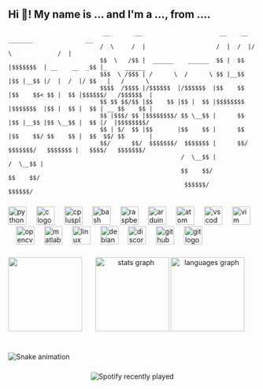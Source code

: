 <h2 align="left">Hi 👋! My name is ... and I'm a ..., from ....</h2>


                               __       __                      __    __  _______               __               
                              /  \     /  |                    /  |  /  |/       \             /  |              
                              $$  \   /$$ |  ______    ______  $$ |  $$ |$$$$$$$  | __    __  _$$ |_     ______  
                              $$$  \ /$$$ | /      \  /      \ $$ |__$$ |$$ |__$$ |/  |  /  |/ $$   |   /      \ 
                              $$$$  /$$$$ |/$$$$$$  |/$$$$$$  |$$    $$ |$$    $$< $$ |  $$ |$$$$$$/   /$$$$$$  |
                              $$ $$ $$/$$ |$$    $$ |$$ |  $$ |$$$$$$$$ |$$$$$$$  |$$ |  $$ |  $$ | __ $$    $$ |
                              $$ |$$$/ $$ |$$$$$$$$/ $$ \__$$ |      $$ |$$ |__$$ |$$ \__$$ |  $$ |/  |$$$$$$$$/ 
                              $$ | $/  $$ |$$       |$$    $$ |      $$ |$$    $$/ $$    $$ |  $$  $$/ $$       |
                              $$/      $$/  $$$$$$$/  $$$$$$$ |      $$/ $$$$$$$/   $$$$$$$ |   $$$$/   $$$$$$$/ 
                                                     /  \__$$ |                    /  \__$$ |                    
                                                     $$    $$/                     $$    $$/                     
                                                      $$$$$$/                       $$$$$$/                      


###

<div align="left">
  <img src="https://cdn.simpleicons.org/python/3776AB" height="37" alt="python logo"  />
  <img width="12" />
  <img src="https://cdn.simpleicons.org/c/A8B9CC" height="37" alt="c logo"  />
  <img width="12" />
  <img src="https://cdn.simpleicons.org/c++/00599C" height="37" alt="cplusplus logo"  />
  <img width="12" />
  <img src="https://skillicons.dev/icons?i=bash" height="37" alt="bash logo"  />
  <img width="12" />
  <img src="https://cdn.simpleicons.org/raspberrypi/A22846" height="37" alt="raspberrypi logo"  />
  <img width="12" />
  <img src="https://cdn.simpleicons.org/arduino/00979D" height="37" alt="arduino logo"  />
  <img width="12" />
  <img src="https://cdn.jsdelivr.net/gh/devicons/devicon/icons/atom/atom-original.svg" height="37" alt="atom logo"  />
  <img width="12" />
  <img src="https://cdn.simpleicons.org/visualstudiocode/007ACC" height="37" alt="vscode logo"  />
  <img width="12" />
  <img src="https://cdn.simpleicons.org/vim/019733" height="37" alt="vim logo"  />
  <img width="12" />
  <img src="https://cdn.jsdelivr.net/gh/devicons/devicon/icons/opencv/opencv-original.svg" height="37" alt="opencv logo"  />
  <img width="12" />
  <img src="https://cdn.jsdelivr.net/gh/devicons/devicon/icons/matlab/matlab-original.svg" height="37" alt="matlab logo"  />
  <img width="12" />
  <img src="https://cdn.simpleicons.org/linux/FCC624" height="37" alt="linux logo"  />
  <img width="12" />
  <img src="https://cdn.simpleicons.org/debian/A81D33" height="37" alt="debian logo"  />
  <img width="12" />
  <img src="https://skillicons.dev/icons?i=discord" height="37" alt="discord logo"  />
  <img width="12" />
  <img src="https://skillicons.dev/icons?i=github" height="37" alt="github logo"  />
  <img width="12" />
  <img src="https://cdn.simpleicons.org/git/F05032" height="37" alt="git logo"  />
</div>

###

<img align="left" height="150" src="https://media2.giphy.com/media/v1.Y2lkPTc5MGI3NjExeTVrZzJpcDhqMHNiOTUzZ2V3d3Nra29hMW85cjczZHJ1aGh0YXY5eCZlcD12MV9pbnRlcm5hbF9naWZfYnlfaWQmY3Q9Zw/JKsDwwPfXJkyUeUc8V/giphy.webp"  />

###

<div align="center">
  <img src="https://github-readme-stats.vercel.app/api?username=Meg4Byte&hide_title=false&hide_rank=false&show_icons=true&include_all_commits=true&count_private=true&disable_animations=false&theme=dracula&locale=en&hide_border=false" height="150" alt="stats graph"  />
  <img src="https://github-readme-stats.vercel.app/api/top-langs?username=Meg4Byte&locale=en&hide_title=false&layout=compact&card_width=320&langs_count=5&theme=codeSTACKr&hide_border=false" height="150" alt="languages graph"  />
</div>

###

<br clear="both">

<img src="https://raw.githubusercontent.com/Meg4Byte/Meg4Byte/output/snake.svg" alt="Snake animation" />

###

<div align="left">
</div>

###

<div align="center">
  <img src="https://spotify-recently-played-readme.vercel.app/api?count=5" alt="Spotify recently played"  />
</div>

###
